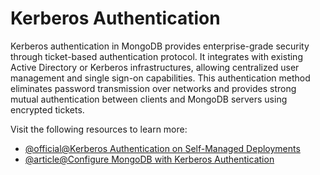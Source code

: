 # Kerberos Authentication

Kerberos authentication in MongoDB provides enterprise-grade security through ticket-based authentication protocol. It integrates with existing Active Directory or Kerberos infrastructures, allowing centralized user management and single sign-on capabilities. This authentication method eliminates password transmission over networks and provides strong mutual authentication between clients and MongoDB servers using encrypted tickets.

Visit the following resources to learn more:

- [@official@Kerberos Authentication on Self-Managed Deployments](https://www.mongodb.com/docs/manual/core/kerberos/)
- [@article@Configure MongoDB with Kerberos Authentication](https://hackernoon.com/mongodb-kerberos-a3dfdf322d1c)